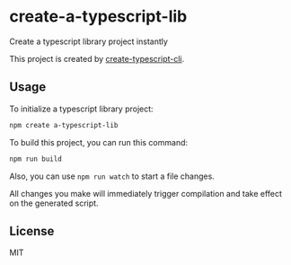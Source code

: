 # create-a-typescript-lib

Create a typescript library project instantly

This project is created by [create-typescript-cli](https://github.com/backrunner/create-typescript-cli).

## Usage

To initialize a typescript library project:

```bash
npm create a-typescript-lib
```

To build this project, you can run this command:

```bash
npm run build
```

Also, you can use `npm run watch` to start a file changes.

All changes you make will immediately trigger compilation and take effect on the generated script.

## License

MIT
